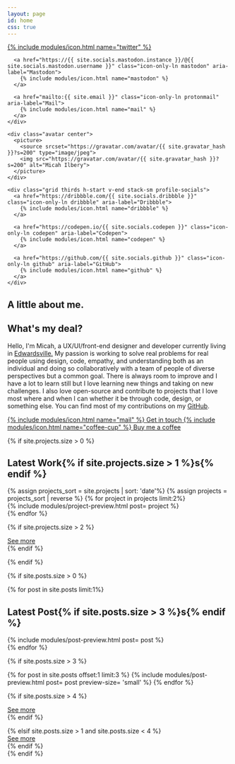 ```yaml
---
layout: page
id: home
css: true
---
```


<section class="grid">
  <div class="grid center thirds">
    <div class="grid thirds end stack-sm profile-socials">
      <a href="https://twitter.com/{{ site.socials.twitter }}" class="icon-only-ln twitter" aria-label="Twitter">
        {% include modules/icon.html name="twitter"  %}
      </a>

      <a href="https://{{ site.socials.mastodon.instance }}/@{{ site.socials.mastodon.username }}" class="icon-only-ln mastodon" aria-label="Mastodon">
        {% include modules/icon.html name="mastodon" %}
      </a>

      <a href="mailto:{{ site.email }}" class="icon-only-ln protonmail" aria-label="Mail">
        {% include modules/icon.html name="mail" %}
      </a>
    </div>

    <div class="avatar center">
      <picture>
        <source srcset="https://gravatar.com/avatar/{{ site.gravatar_hash }}?s=200" type="image/jpeg">
        <img src="https://gravatar.com/avatar/{{ site.gravatar_hash }}?s=200" alt="Micah Ilbery">
      </picture>
    </div>

    <div class="grid thirds h-start v-end stack-sm profile-socials">
      <a href="https://dribbble.com/{{ site.socials.dribbble }}" class="icon-only-ln dribbble" aria-label="Dribbble">
        {% include modules/icon.html name="dribbble" %}
      </a>

      <a href="https://codepen.io/{{ site.socials.codepen }}" class="icon-only-ln codepen" aria-label="Codepen">
        {% include modules/icon.html name="codepen" %}
      </a>

      <a href="https://github.com/{{ site.socials.github }}" class="icon-only-ln github" aria-label="GitHub">
        {% include modules/icon.html name="github" %}
      </a>
    </div>
  </div>
</section>

<section>
  <h1 class="accent-lined">A little about me.</h1>
  <h2 class="subheading">What's my deal?</h2>

  <p><span class="first-letter">H</span>ello, I'm Micah, a UX/UI/front-end designer and developer currently living in <a href="https://www.google.com/maps/place/Edwardsville,+IL/">Edwardsville.</a> My passion is working to solve real problems for real people using design, code, empathy, and understanding both as an individual and doing so collaboratively with a team of people of diverse perspectives but a common goal. There is always room to improve and I have a lot to learn still but I love learning new things and taking on new challenges. I also love open-source and contribute to projects that I love most where and when I can whether it be through code, design, or something else. You can find most of my contributions on my <a href="https://github.com/micahilbery">GitHub</a>.</p>

<div class="grid">
  <div class="grid halves end stretch-sm stack-sm">
    <a href="/contact/" class="btn primary">
      {% include modules/icon.html name="mail" %}
      Get in touch
    </a>
    <a href="/pay/" class="btn secondary">
      {% include modules/icon.html name="coffee-cup" %}
      Buy me a coffee
    </a>
  </div>
</div>
</section>

{% if site.projects.size > 0 %}
<section class="grid {% if site.projects.size > 1 %}halves{% endif %} stack-sm sm-preview">
  <h2 class="accent-lined {% if site.projects.size > 1 %}span-2{% endif %} start">Latest Work{% if site.projects.size > 1 %}s{% endif %}</h2>
  {% assign projects_sort = site.projects | sort: 'date'%}
  {% assign projects = projects_sort | reverse %}
  {% for project in projects limit:2%}
  <div>
    {% include modules/project-preview.html post= project %}
  </div>
  {% endfor %}

  {% if site.projects.size > 2 %}
    <div class="grid span-2">
      <div class="grid end stretch-sm">
        <a href="/works/" class="btn tertiary">
          See more
        </a>
      </div>
    </div>
  {% endif %}
</section>
{% endif %}

{% if site.posts.size > 0 %}
<section class="grid">
  {% for post in site.posts limit:1%}
  <div>
    <h2 class="accent-lined">Latest Post{% if site.posts.size > 3 %}s{% endif %}</h2>
    {% include modules/post-preview.html post= post %}
  </div>
  {% endfor %}

  {% if site.posts.size > 3 %}
  <div class="grid thirds stack-sm sm-preview">
  {% for post in site.posts offset:1 limit:3 %}
    {% include modules/post-preview.html post= post preview-size= 'small' %}
  {% endfor %}

  {% if site.posts.size > 4 %}
    <div class="grid span-3">
      <div class="grid end stretch-sm">
        <a href="/blog/" class="btn tertiary">
          See more
        </a>
      </div>
    </div>
  {% endif %}
  </div>
  {% elsif site.posts.size > 1 and site.posts.size < 4 %}
  <div class="grid">
    <div class="grid end stretch-sm">
      <a href="/blog/" class="btn tertiary">
        See more
      </a>
    </div>
  </div>
  {% endif %}
</section>
{% endif %}
